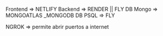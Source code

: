 Frontend => NETLIFY
Backend => RENDER || FLY
DB Mongo => MONGOATLAS _MONGODB
DB PSQL => FLY

NGROK => permite abrir puertos a internet